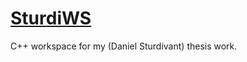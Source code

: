 # [SturdiWS](https://github.com/sturdivant20/sturdiws/)

C++ workspace for my (Daniel Sturdivant) thesis work.